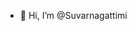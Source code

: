 - 👋 Hi, I’m @Suvarnagattimi

<!---
21P31A1232/21P31A1232 is a ✨ special ✨ repository because its `README.md` (this file) appears on your GitHub profile.
You can click the Preview link to take a look at your changes.
--->
